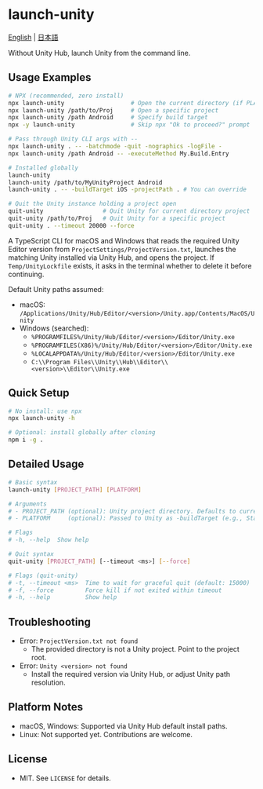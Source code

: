 launch-unity
=================

[English](README.md) | [日本語](README.ja.md)

Without Unity Hub, launch Unity from the command line.

## Usage Examples
```bash
# NPX (recommended, zero install)
npx launch-unity                   # Open the current directory (if PLATFORM is omitted, uses the project's current build target)
npx launch-unity /path/to/Proj     # Open a specific project
npx launch-unity /path Android     # Specify build target
npx -y launch-unity                # Skip npx "Ok to proceed?" prompt

# Pass through Unity CLI args with --
npx launch-unity . -- -batchmode -quit -nographics -logFile -
npx launch-unity /path Android -- -executeMethod My.Build.Entry

# Installed globally
launch-unity
launch-unity /path/to/MyUnityProject Android
launch-unity . -- -buildTarget iOS -projectPath . # You can override

# Quit the Unity instance holding a project open
quit-unity                 # Quit Unity for current directory project
quit-unity /path/to/Proj   # Quit Unity for a specific project
quit-unity . --timeout 20000 --force
```

A TypeScript CLI for macOS and Windows that reads the required Unity Editor version from
`ProjectSettings/ProjectVersion.txt`, launches the matching Unity installed via Unity Hub,
and opens the project. If `Temp/UnityLockfile` exists, it asks in the terminal whether to
delete it before continuing.

Default Unity paths assumed:
- macOS: `/Applications/Unity/Hub/Editor/<version>/Unity.app/Contents/MacOS/Unity`
- Windows (searched):
  - `%PROGRAMFILES%/Unity/Hub/Editor/<version>/Editor/Unity.exe`
  - `%PROGRAMFILES(X86)%/Unity/Hub/Editor/<version>/Editor/Unity.exe`
  - `%LOCALAPPDATA%/Unity/Hub/Editor/<version>/Editor/Unity.exe`
  - `C:\\Program Files\\Unity\\Hub\\Editor\\<version>\\Editor\\Unity.exe`


## Quick Setup
```bash
# No install: use npx
npx launch-unity -h

# Optional: install globally after cloning
npm i -g .
```


## Detailed Usage
```bash
# Basic syntax
launch-unity [PROJECT_PATH] [PLATFORM]

# Arguments
# - PROJECT_PATH (optional): Unity project directory. Defaults to current directory
# - PLATFORM     (optional): Passed to Unity as -buildTarget (e.g., StandaloneOSX, Android, iOS)

# Flags
# -h, --help  Show help

# Quit syntax
quit-unity [PROJECT_PATH] [--timeout <ms>] [--force]

# Flags (quit-unity)
# -t, --timeout <ms>  Time to wait for graceful quit (default: 15000)
# -f, --force         Force kill if not exited within timeout
# -h, --help          Show help
```


## Troubleshooting
- Error: `ProjectVersion.txt not found`
  - The provided directory is not a Unity project. Point to the project root.
- Error: `Unity <version> not found`
  - Install the required version via Unity Hub, or adjust Unity path resolution.


## Platform Notes
- macOS, Windows: Supported via Unity Hub default install paths.
- Linux: Not supported yet. Contributions are welcome.


## License
- MIT. See `LICENSE` for details.
